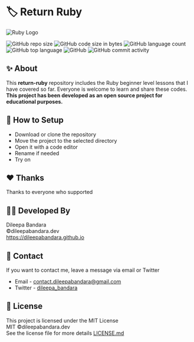 # 🏷️ Return Ruby

![Ruby Logo](https://img.icons8.com/color/98/000000/ruby-programming-language.png)


![GitHub repo size](https://img.shields.io/github/repo-size/dileepabandara/return-ruby?color=red&label=repository%20size)
![GitHub code size in bytes](https://img.shields.io/github/languages/code-size/dileepabandara/return-ruby?color=red)
![GitHub language count](https://img.shields.io/github/languages/count/dileepabandara/return-ruby)
![GitHub top language](https://img.shields.io/github/languages/top/dileepabandara/return-ruby)
![GitHub](https://img.shields.io/github/license/dileepabandara/return-ruby?color=yellow)
![GitHub commit activity](https://img.shields.io/github/commit-activity/m/dileepabandara/return-ruby?color=brightgreen&label=commits)

## ✨ About

This **return-ruby** repository includes the Ruby beginner level lessons that I have covered so far. Everyone is welcome to learn and share these codes. **This project has been developed as an open source project for educational purposes.**

## 🍃 How to Setup

- Download or clone the repository
- Move the project to the selected directory
- Open it with a code editor
- Rename if needed
- Try on

## ❤️ Thanks

Thanks to everyone who supported

## 👨‍💻 Developed By

Dileepa Bandara  
©dileepabandara.dev  
https://dileepabandara.github.io

## 💬 Contact

If you want to contact me, leave a message via email or Twitter

- Email - <contact.dileepabandara@gmail.com>
- Twitter - [dileepa_bandara](https://twitter.com/dileepa_bandara)

## 📜 License

This project is licensed under the MIT License  
MIT ©dileepabandara.dev  
See the license file for more details [LICENSE.md](https://github.com/dileepabandara/return-ruby/blob/main/LICENSE)
